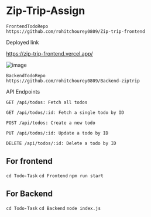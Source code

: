 # Zip-Trip-Assign

```
FrontendTodoRepo
https://github.com/rohitchourey0809/Zip-trip-frontend

```
Deployed link

https://zip-trip-frontend.vercel.app/


![image](https://github.com/rohitchourey0809/Zip-Trip-Assign/assets/97465195/fac57a31-a61d-435d-b60c-1a87a2eb2b6e)


```
BackendTodoRepo
https://github.com/rohitchourey0809/Backend-ziptrip

```
API Endpoints

```
GET /api/todos: Fetch all todos
```

```
GET /api/todos/:id: Fetch a single todo by ID
```

```
POST /api/todos: Create a new todo
```

```
PUT /api/todos/:id: Update a todo by ID
```

```
DELETE /api/todos/:id: Delete a todo by ID
```

## For frontend

`cd Todo-Task`
`cd Frontend`
`npm run start`

## For Backend

`cd Todo-Task`
`cd Backend`
`node index.js`


